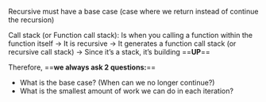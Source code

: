 Recursive must have a base case (case where we return instead of continue the recursion)

Call stack (or Function call stack): Is when you calling a function within the function itself → It is recursive → It generates a function call stack (or recursive call stack) → Since it’s a stack, it’s building ==**UP**==

Therefore, ==**we always ask 2 questions:**==

- What is the base case? (When can we no longer continue?)
- What is the smallest amount of work we can do in each iteration?